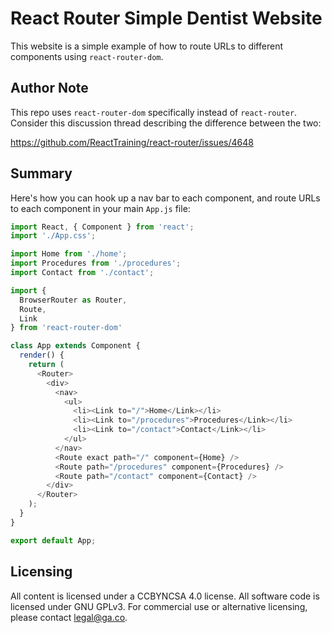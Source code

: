 # React Router Simple Dentist Website
This website is a simple example of how to route URLs to different components
using `react-router-dom`. 

## Author Note
This repo uses `react-router-dom` specifically instead of `react-router`.
Consider this discussion thread describing the difference between the two:

<https://github.com/ReactTraining/react-router/issues/4648>

## Summary
Here's how you can hook up a nav bar to each component, and route URLs to
each component in your main `App.js` file:

```js
import React, { Component } from 'react';
import './App.css';

import Home from './home';
import Procedures from './procedures';
import Contact from './contact';

import {
  BrowserRouter as Router,
  Route,
  Link
} from 'react-router-dom'

class App extends Component {
  render() {
    return (
      <Router>
        <div>
          <nav>
            <ul>
              <li><Link to="/">Home</Link></li>
              <li><Link to="/procedures">Procedures</Link></li>
              <li><Link to="/contact">Contact</Link></li>
            </ul>
          </nav>
          <Route exact path="/" component={Home} />
          <Route path="/procedures" component={Procedures} />
          <Route path="/contact" component={Contact} />
        </div>
      </Router>
    );
  }
}

export default App;
```

## Licensing
All content is licensed under a CC­BY­NC­SA 4.0 license.
All software code is licensed under GNU GPLv3. For commercial use or alternative licensing, please contact legal@ga.co.


